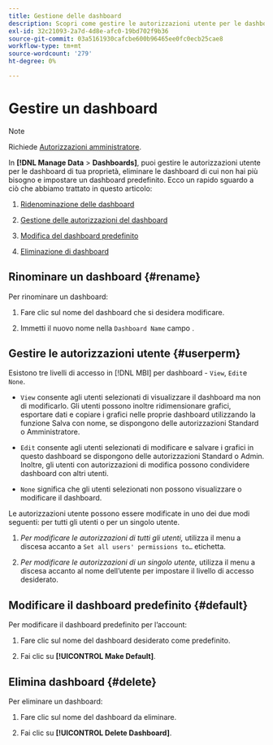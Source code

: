 ```yaml
---
title: Gestione delle dashboard
description: Scopri come gestire le autorizzazioni utente per le dashboard di tua proprietà, eliminare le dashboard di cui non hai più bisogno e impostare un dashboard predefinito.
exl-id: 32c21093-2a7d-4d8e-afc0-19bd702f9b36
source-git-commit: 03a5161930cafcbe600b96465ee0fc0ecb25cae8
workflow-type: tm+mt
source-wordcount: '279'
ht-degree: 0%

---
```


# Gestire un dashboard

>[!NOTE]
>
>Richiede [Autorizzazioni amministratore](../../administrator/user-management/user-management.md).

In **[!DNL Manage Data** > **Dashboards]**, puoi gestire le autorizzazioni utente per le dashboard di tua proprietà, eliminare le dashboard di cui non hai più bisogno e impostare un dashboard predefinito. Ecco un rapido sguardo a ciò che abbiamo trattato in questo articolo:

1. [Ridenominazione delle dashboard](#rename)

1. [Gestione delle autorizzazioni del dashboard](#userperm)

1. [Modifica del dashboard predefinito](#default)

1. [Eliminazione di dashboard](#delete)

## Rinominare un dashboard {#rename}

Per rinominare un dashboard:

1. Fare clic sul nome del dashboard che si desidera modificare.

2. Immetti il nuovo nome nella `Dashboard Name` campo .

## Gestire le autorizzazioni utente {#userperm}

Esistono tre livelli di accesso in [!DNL MBI] per dashboard - `View`, `Edit`e `None`.

* `View` consente agli utenti selezionati di visualizzare il dashboard ma non di modificarlo. Gli utenti possono inoltre ridimensionare grafici, esportare dati e copiare i grafici nelle proprie dashboard utilizzando la funzione Salva con nome, se dispongono delle autorizzazioni Standard o Amministratore.

* `Edit` consente agli utenti selezionati di modificare e salvare i grafici in questo dashboard se dispongono delle autorizzazioni Standard o Admin. Inoltre, gli utenti con autorizzazioni di modifica possono condividere dashboard con altri utenti.

* `None` significa che gli utenti selezionati non possono visualizzare o modificare il dashboard.

Le autorizzazioni utente possono essere modificate in uno dei due modi seguenti: per tutti gli utenti o per un singolo utente.

1. *Per modificare le autorizzazioni di tutti gli utenti,* utilizza il menu a discesa accanto a `Set all users' permissions to…` etichetta.

1. *Per modificare le autorizzazioni di un singolo utente,* utilizza il menu a discesa accanto al nome dell’utente per impostare il livello di accesso desiderato.

## Modificare il dashboard predefinito {#default}

Per modificare il dashboard predefinito per l’account:

1. Fare clic sul nome del dashboard desiderato come predefinito.

1. Fai clic su **[!UICONTROL Make Default]**.

## Elimina dashboard {#delete}

Per eliminare un dashboard:

1. Fare clic sul nome del dashboard da eliminare.

1. Fai clic su **[!UICONTROL Delete Dashboard]**.
